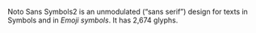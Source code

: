 Noto Sans Symbols2 is an unmodulated (“sans serif”) design for texts in Symbols and in _Emoji symbols_. It has 2,674 glyphs.